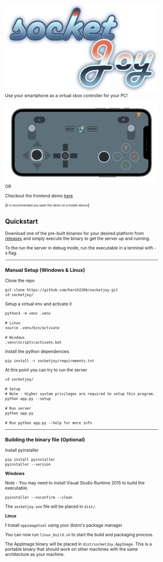 ![socketJoy-logo](./assets/socketJoy-logo.png)
Use your smartphone as a virtual xbox controller for your PC!


![socketJoy-logo](./assets/controller-mockup.png)
OR

Checkout the frontend demo [here](https://gamepad.harshgupta.dev)

(<sub><sup>It is recommended you open this demo on a mobile device</sup></sub>)

## Quickstart

Download one of the pre-built binaries for your desired platform from [releases](https://github.com/harsh2204/socketjoy/releases/) and simply execute the binary to get the server up and running.

To the run the server in debug mode, run the executable in a terminal with `-d` flag.

---

### Manual Setup (Windows & Linux)

Clone the repo
```
git clone https://github.com/harsh2204/socketjoy.git
cd socketjoy/
```

Setup a virtual env and activate it
```
python3 -m venv .venv

# Linux
source .venv/bin/activate 

# Windows
.venv\Scripts\activate.bat
```

Install the python dependencies

```
pip install -r socketjoy/requirements.txt
```

At this point you can try to run the server

```
cd socketjoy/

# Setup
# Note - Higher system privileges are required to setup this program.
python app.py --setup

# Run server
python app.py

# Run python app.py --help for more info 
```

---
### Building the binary file (Optional)

Install pyinstaller
```
pip install pyinstaller
pyinstaller --version
```

**Windows**

Note - You may need to install Visual Studio Runtime 2015 to build the executable.

```
pyinstaller --noconfirm --clean 
```

The `socketjoy.exe` file will be placed in `dist/`.

**Linux**

**!** Install `appimagetool` using your distro's package manager

You can now run `linux_build.sh` to start the build and packaging process.

The AppImage binary will be placed in `dist/socketJoy.AppImage`. This is a portable binary that should work on other machines with the same architecture as your machine.
